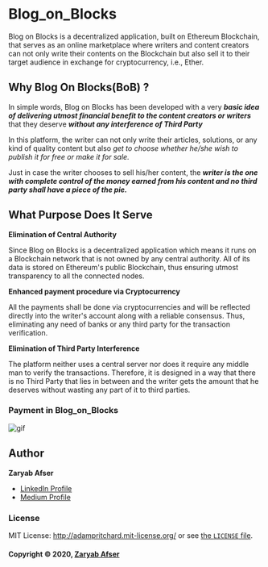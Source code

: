 # Blog_on_Blocks
Blog on Blocks is a decentralized application, built on Ethereum Blockchain, that serves as an online marketplace where writers and content creators can not only write their contents on the Blockchain but also sell it to their target audience in exchange for cryptocurrency, i.e., Ether.

## Why Blog On Blocks(BoB) ?

In simple words, Blog on Blocks has been developed with a very ***basic idea of delivering utmost financial benefit to the content creators or writers*** that they deserve ***without any interference of Third Party***

In this platform, the writer can not only write their articles, solutions, or any kind of quality content but also *get to choose whether he/she wish to publish it for free or make it for sale.*

Just in case the writer chooses to sell his/her content, the ***writer is the one with complete control of the money earned from his content and no third party shall have a piece of the pie.***

## What Purpose Does It Serve

**Elimination of Central Authority**

Since Blog on Blocks is a decentralized application which means it runs on a Blockchain network that is not owned by any central authority. All of its data is stored on Ethereum's public Blockchain, thus ensuring utmost transparency to all the connected nodes.

**Enhanced payment procedure via Cryptocurrency**

All the payments shall be done via cryptocurrencies and will be reflected directly into the writer's account along with a reliable consensus. Thus, eliminating any need of banks or any third party for the transaction verification.

**Elimination of Third Party Interference**

The platform neither uses a central server nor does it require any middle man to verify the transactions. Therefore, it is designed in a way that there is no Third Party that lies in between and the writer gets the amount that he deserves without wasting any part of it to third parties.
### Payment in Blog_on_Blocks


![gif](https://user-images.githubusercontent.com/42082608/82114194-d3974f80-9778-11ea-83e4-eb2a07d8c02a.gif)


## Author

**Zaryab Afser**

* [LinkedIn Profile](https://www.linkedin.com/in/zaryab-afser-97085b157/)
* [Medium Profile](https://medium.com/@zaryabafser2000)

### License

MIT License: http://adampritchard.mit-license.org/ or see [the `LICENSE` file](https://github.com/zaryab2000/Blog_on_Blocks/blob/master/LICENSE).

#### Copyright © 2020, [Zaryab Afser](https://github.com/zaryab2000)
